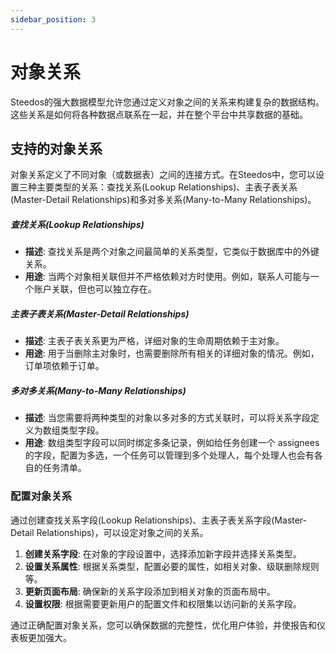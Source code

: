 ```yaml
---
sidebar_position: 3
---
```


# 对象关系

Steedos的强大数据模型允许您通过定义对象之间的关系来构建复杂的数据结构。这些关系是如何将各种数据点联系在一起，并在整个平台中共享数据的基础。

## 支持的对象关系

对象关系定义了不同对象（或数据表）之间的连接方式。在Steedos中，您可以设置三种主要类型的关系：查找关系(Lookup Relationships)、主表子表关系(Master-Detail Relationships)和多对多关系(Many-to-Many Relationships)。

##### 查找关系(Lookup Relationships)

- **描述**: 查找关系是两个对象之间最简单的关系类型，它类似于数据库中的外键关系。
- **用途**: 当两个对象相关联但并不严格依赖对方时使用。例如，联系人可能与一个账户关联，但也可以独立存在。

##### 主表子表关系(Master-Detail Relationships)

- **描述**: 主表子表关系更为严格，详细对象的生命周期依赖于主对象。
- **用途**: 用于当删除主对象时，也需要删除所有相关的详细对象的情况。例如，订单项依赖于订单。

##### 多对多关系(Many-to-Many Relationships)

- **描述**: 当您需要将两种类型的对象以多对多的方式关联时，可以将关系字段定义为数组类型字段。
- **用途**: 数组类型字段可以同时绑定多条记录，例如给任务创建一个 assignees 的字段，配置为多选，一个任务可以管理到多个处理人，每个处理人也会有各自的任务清单。

### 配置对象关系

通过创建查找关系字段(Lookup Relationships)、主表子表关系字段(Master-Detail Relationships)，可以设定对象之间的关系。

1. **创建关系字段**: 在对象的字段设置中，选择添加新字段并选择关系类型。
2. **设置关系属性**: 根据关系类型，配置必要的属性，如相关对象、级联删除规则等。
3. **更新页面布局**: 确保新的关系字段添加到相关对象的页面布局中。
4. **设置权限**: 根据需要更新用户的配置文件和权限集以访问新的关系字段。

通过正确配置对象关系，您可以确保数据的完整性，优化用户体验，并使报告和仪表板更加强大。
